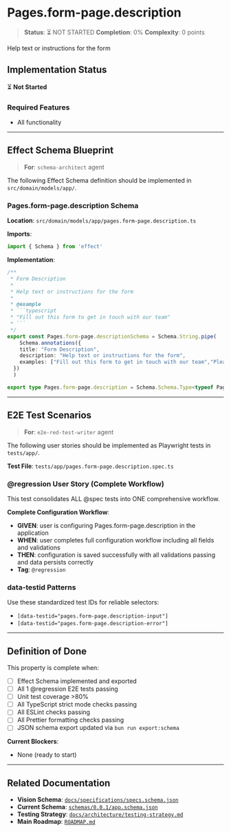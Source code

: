 # Pages.form-page.description

> **Status**: ⏳ NOT STARTED
> **Completion**: 0%
> **Complexity**: 0 points

Help text or instructions for the form

## Implementation Status

⏳ **Not Started**

### Required Features

- All functionality

---

## Effect Schema Blueprint

> **For**: `schema-architect` agent

The following Effect Schema definition should be implemented in `src/domain/models/app/`.

### Pages.form-page.description Schema

**Location**: `src/domain/models/app/pages.form-page.description.ts`

**Imports**:

```typescript
import { Schema } from 'effect'
```

**Implementation**:

````typescript
/**
 * Form Description
 *
 * Help text or instructions for the form
 *
 * @example
 * ```typescript
 * "Fill out this form to get in touch with our team"
 * ```
 */
export const Pages.form-page.descriptionSchema = Schema.String.pipe(
    Schema.annotations({
    title: "Form Description",
    description: "Help text or instructions for the form",
    examples: ["Fill out this form to get in touch with our team","Please provide your details to create an account"]
  })
  )

export type Pages.form-page.description = Schema.Schema.Type<typeof Pages.form-page.descriptionSchema>
````

---

## E2E Test Scenarios

> **For**: `e2e-red-test-writer` agent

The following user stories should be implemented as Playwright tests in `tests/app/`.

**Test File**: `tests/app/pages.form-page.description.spec.ts`

### @regression User Story (Complete Workflow)

This test consolidates ALL @spec tests into ONE comprehensive workflow.

**Complete Configuration Workflow**:

- **GIVEN**: user is configuring Pages.form-page.description in the application
- **WHEN**: user completes full configuration workflow including all fields and validations
- **THEN**: configuration is saved successfully with all validations passing and data persists correctly
- **Tag**: `@regression`

### data-testid Patterns

Use these standardized test IDs for reliable selectors:

- `[data-testid="pages.form-page.description-input"]`
- `[data-testid="pages.form-page.description-error"]`

---

## Definition of Done

This property is complete when:

- [ ] Effect Schema implemented and exported
- [ ] All 1 @regression E2E tests passing
- [ ] Unit test coverage >80%
- [ ] All TypeScript strict mode checks passing
- [ ] All ESLint checks passing
- [ ] All Prettier formatting checks passing
- [ ] JSON schema export updated via `bun run export:schema`

**Current Blockers**:

- None (ready to start)

---

## Related Documentation

- **Vision Schema**: [`docs/specifications/specs.schema.json`](../specs.schema.json)
- **Current Schema**: [`schemas/0.0.1/app.schema.json`](../../schemas/0.0.1/app.schema.json)
- **Testing Strategy**: [`docs/architecture/testing-strategy.md`](../../architecture/testing-strategy.md)
- **Main Roadmap**: [`ROADMAP.md`](../../../ROADMAP.md)
